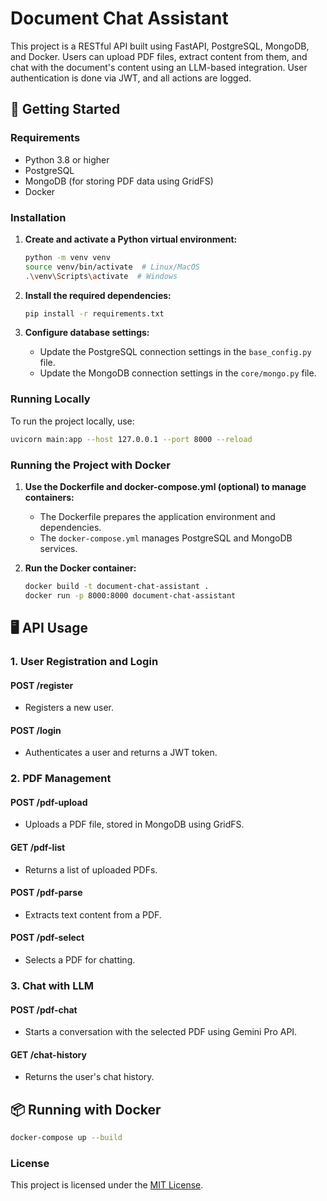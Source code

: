 
# Document Chat Assistant

This project is a RESTful API built using FastAPI, PostgreSQL, MongoDB, and Docker. Users can upload PDF files, extract content from them, and chat with the document's content using an LLM-based integration. User authentication is done via JWT, and all actions are logged.

## 🚀 Getting Started

### Requirements
- Python 3.8 or higher
- PostgreSQL
- MongoDB (for storing PDF data using GridFS)
- Docker

### Installation

1. **Create and activate a Python virtual environment:**
   ```bash
   python -m venv venv
   source venv/bin/activate  # Linux/MacOS
   .\venv\Scripts\activate  # Windows
   ```

2. **Install the required dependencies:**
   ```bash
   pip install -r requirements.txt
   ```

3. **Configure database settings:**
   - Update the PostgreSQL connection settings in the `base_config.py` file.
   - Update the MongoDB connection settings in the `core/mongo.py` file.

### Running Locally

To run the project locally, use:
   ```bash
   uvicorn main:app --host 127.0.0.1 --port 8000 --reload
   ```

### Running the Project with Docker

1. **Use the Dockerfile and docker-compose.yml (optional) to manage containers:**
   - The Dockerfile prepares the application environment and dependencies.
   - The `docker-compose.yml` manages PostgreSQL and MongoDB services.

2. **Run the Docker container:**
   ```bash
   docker build -t document-chat-assistant .
   docker run -p 8000:8000 document-chat-assistant
   ```


## 🖥 API Usage

### 1. **User Registration and Login**

#### **POST /register**
- Registers a new user.

#### **POST /login**
- Authenticates a user and returns a JWT token.

### 2. **PDF Management**

#### **POST /pdf-upload**
- Uploads a PDF file, stored in MongoDB using GridFS.

#### **GET /pdf-list**
- Returns a list of uploaded PDFs.

#### **POST /pdf-parse**
- Extracts text content from a PDF.

#### **POST /pdf-select**
- Selects a PDF for chatting.

### 3. **Chat with LLM**

#### **POST /pdf-chat**
- Starts a conversation with the selected PDF using Gemini Pro API.

#### **GET /chat-history**
- Returns the user's chat history.

## 📦 Running with Docker

```bash
docker-compose up --build
```

### License

This project is licensed under the [MIT License](https://opensource.org/licenses/MIT).
